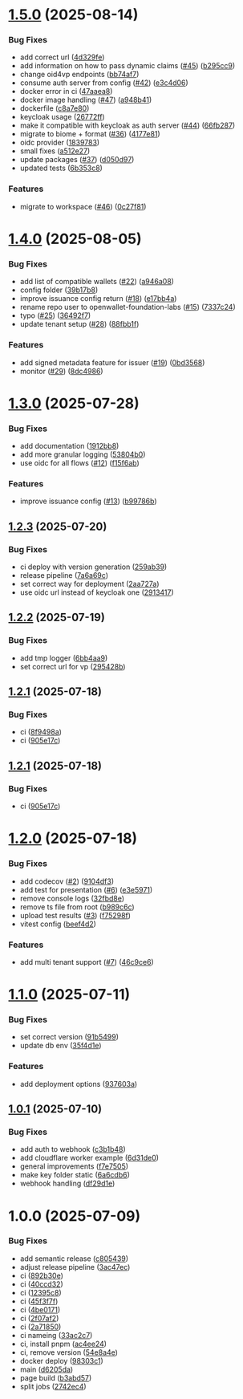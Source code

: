 # [1.5.0](https://github.com/openwallet-foundation-labs/eudiplo/compare/v1.4.0...v1.5.0) (2025-08-14)


### Bug Fixes

* add correct url ([4d329fe](https://github.com/openwallet-foundation-labs/eudiplo/commit/4d329fe971c119e8a2cd714f356d5fc23a3cd991))
* add information on how to pass dynamic claims ([#45](https://github.com/openwallet-foundation-labs/eudiplo/issues/45)) ([b295cc9](https://github.com/openwallet-foundation-labs/eudiplo/commit/b295cc94c3f4ab00c004ade3e37d8172399b15cb))
* change oid4vp endpoints ([bb74af7](https://github.com/openwallet-foundation-labs/eudiplo/commit/bb74af769dbf0405985aa1269c8d13593be474b0))
* consume auth server from config ([#42](https://github.com/openwallet-foundation-labs/eudiplo/issues/42)) ([e3c4d06](https://github.com/openwallet-foundation-labs/eudiplo/commit/e3c4d0650a6122eeeef50e38dee8399a459cf47e))
* docker error in ci ([47aaea8](https://github.com/openwallet-foundation-labs/eudiplo/commit/47aaea8e42e6a163466eb4dadf6f5fd9b100d12c))
* docker image handling ([#47](https://github.com/openwallet-foundation-labs/eudiplo/issues/47)) ([a948b41](https://github.com/openwallet-foundation-labs/eudiplo/commit/a948b417c0394ed961af5e685594417237038c8c))
* dockerfile ([c8a7e80](https://github.com/openwallet-foundation-labs/eudiplo/commit/c8a7e8045e4c992af084259577034929e91bbecf))
* keycloak usage ([26772ff](https://github.com/openwallet-foundation-labs/eudiplo/commit/26772ff915f333f35dd70c635cc86fedb24c0809))
* make it compatible with keycloak as auth server ([#44](https://github.com/openwallet-foundation-labs/eudiplo/issues/44)) ([66fb287](https://github.com/openwallet-foundation-labs/eudiplo/commit/66fb2875b54d1f1c8d7f36895c01708b4da65007))
* migrate to biome + format ([#36](https://github.com/openwallet-foundation-labs/eudiplo/issues/36)) ([4177e81](https://github.com/openwallet-foundation-labs/eudiplo/commit/4177e81845ee98ebbdb0632ff8fd855ba066d0d2))
* oidc provider ([1839783](https://github.com/openwallet-foundation-labs/eudiplo/commit/1839783bfe3b73863c8802023f521230a542f5a4))
* small fixes ([a512e27](https://github.com/openwallet-foundation-labs/eudiplo/commit/a512e27a41a3266dbd2bf325a9e3eb70f7665c46))
* update packages ([#37](https://github.com/openwallet-foundation-labs/eudiplo/issues/37)) ([d050d97](https://github.com/openwallet-foundation-labs/eudiplo/commit/d050d976617365bdd7da81c286fb69597c3cb948))
* updated tests ([6b353c8](https://github.com/openwallet-foundation-labs/eudiplo/commit/6b353c836a01fb4a8fdd7c136bb869e038a8ff08))


### Features

* migrate to workspace ([#46](https://github.com/openwallet-foundation-labs/eudiplo/issues/46)) ([0c27f81](https://github.com/openwallet-foundation-labs/eudiplo/commit/0c27f81b976035a233b2791ef1e8f97074962754))

# [1.4.0](https://github.com/openwallet-foundation-labs/eudiplo/compare/v1.3.0...v1.4.0) (2025-08-05)


### Bug Fixes

* add list of compatible wallets ([#22](https://github.com/openwallet-foundation-labs/eudiplo/issues/22)) ([a946a08](https://github.com/openwallet-foundation-labs/eudiplo/commit/a946a083af94a072721c349f4f00de57c7f198ee))
* config folder ([39b17b8](https://github.com/openwallet-foundation-labs/eudiplo/commit/39b17b89e0e5be3336736273b141f95034763700))
* improve issuance config return ([#18](https://github.com/openwallet-foundation-labs/eudiplo/issues/18)) ([e17bb4a](https://github.com/openwallet-foundation-labs/eudiplo/commit/e17bb4a1d12b531f71a908244d38dc1f0c79b8a7))
* rename repo user to openwallet-foundation-labs ([#15](https://github.com/openwallet-foundation-labs/eudiplo/issues/15)) ([7337c24](https://github.com/openwallet-foundation-labs/eudiplo/commit/7337c2450dc38769fc10d02bca5e58b317d91ec8))
* typo ([#25](https://github.com/openwallet-foundation-labs/eudiplo/issues/25)) ([36492f7](https://github.com/openwallet-foundation-labs/eudiplo/commit/36492f78654ab9b74d7aa215ccaee8611468e269))
* update tenant setup ([#28](https://github.com/openwallet-foundation-labs/eudiplo/issues/28)) ([88fbb1f](https://github.com/openwallet-foundation-labs/eudiplo/commit/88fbb1f4309b46c804e73b31f2ff81a87308afdc))


### Features

* add signed metadata feature for issuer ([#19](https://github.com/openwallet-foundation-labs/eudiplo/issues/19)) ([0bd3568](https://github.com/openwallet-foundation-labs/eudiplo/commit/0bd35686e469c62437adabcb50b386fbc896a83c))
* monitor ([#29](https://github.com/openwallet-foundation-labs/eudiplo/issues/29)) ([8dc4986](https://github.com/openwallet-foundation-labs/eudiplo/commit/8dc49869c617f5f4b8df3e98b3193f8471042375))

# [1.3.0](https://github.com/openwallet-foundation-labs/eudiplo/compare/v1.2.3...v1.3.0) (2025-07-28)

### Bug Fixes

- add documentation
  ([1912bb8](https://github.com/openwallet-foundation-labs/eudiplo/commit/1912bb8989ad5adc6a9d4dd01d1a7d89de66c04e))
- add more granular logging
  ([53804b0](https://github.com/openwallet-foundation-labs/eudiplo/commit/53804b0215ab83f142c1c5babdfb358bbbda9bca))
- use oidc for all flows
  ([#12](https://github.com/openwallet-foundation-labs/eudiplo/issues/12))
  ([f15f6ab](https://github.com/openwallet-foundation-labs/eudiplo/commit/f15f6abdefa97d7c4477ea4287eccad9f4d7327f))

### Features

- improve issuance config
  ([#13](https://github.com/openwallet-foundation-labs/eudiplo/issues/13))
  ([b99786b](https://github.com/openwallet-foundation-labs/eudiplo/commit/b99786b647153699fddabeb3ab1d1a0fa9cb6c16))

## [1.2.3](https://github.com/openwallet-foundation-labs/eudiplo/compare/v1.2.2...v1.2.3) (2025-07-20)

### Bug Fixes

- ci deploy with version generation
  ([259ab39](https://github.com/openwallet-foundation-labs/eudiplo/commit/259ab3915c9dda6344a7adab1c8c09742aa122db))
- release pipeline
  ([7a6a69c](https://github.com/openwallet-foundation-labs/eudiplo/commit/7a6a69c7890289e30ea9b921f2fdbaf357a5a865))
- set correct way for deployment
  ([2aa727a](https://github.com/openwallet-foundation-labs/eudiplo/commit/2aa727ab06078f4403261e8c06e9d6bfdcbef387))
- use oidc url instead of keycloak one
  ([2913417](https://github.com/openwallet-foundation-labs/eudiplo/commit/2913417e55def489e5372ac7875d6023aead0162))

## [1.2.2](https://github.com/openwallet-foundation-labs/eudiplo/compare/v1.2.1...v1.2.2) (2025-07-19)

### Bug Fixes

- add tmp logger
  ([6bb4aa9](https://github.com/openwallet-foundation-labs/eudiplo/commit/6bb4aa919c7a5e47d52cbcd58e43fe36624ea384))
- set correct url for vp
  ([295428b](https://github.com/openwallet-foundation-labs/eudiplo/commit/295428b63a169795ac64e00a64b3bc4767173d53))

## [1.2.1](https://github.com/openwallet-foundation-labs/eudiplo/compare/v1.2.0...v1.2.1) (2025-07-18)

### Bug Fixes

- ci
  ([8f9498a](https://github.com/openwallet-foundation-labs/eudiplo/commit/8f9498ab1c7f62a8578f9bacf508b86ce99cecc5))
- ci
  ([905e17c](https://github.com/openwallet-foundation-labs/eudiplo/commit/905e17ca615f28171358a39dfca95a5519404a10))

## [1.2.1](https://github.com/openwallet-foundation-labs/eudiplo/compare/v1.2.0...v1.2.1) (2025-07-18)

### Bug Fixes

- ci
  ([905e17c](https://github.com/openwallet-foundation-labs/eudiplo/commit/905e17ca615f28171358a39dfca95a5519404a10))

# [1.2.0](https://github.com/openwallet-foundation-labs/eudiplo/compare/v1.1.0...v1.2.0) (2025-07-18)

### Bug Fixes

- add codecov
  ([#2](https://github.com/openwallet-foundation-labs/eudiplo/issues/2))
  ([9104df3](https://github.com/openwallet-foundation-labs/eudiplo/commit/9104df34e55e071d1bcf7fe791909694e3203a44))
- add test for presentation
  ([#6](https://github.com/openwallet-foundation-labs/eudiplo/issues/6))
  ([e3e5971](https://github.com/openwallet-foundation-labs/eudiplo/commit/e3e59716d89d7c7dee0070c8861fc9471cf47323))
- remove console logs
  ([32fbd8e](https://github.com/openwallet-foundation-labs/eudiplo/commit/32fbd8e4615fbd66cf07918d02631c5ecec3fcbb))
- remove ts file from root
  ([b989c6c](https://github.com/openwallet-foundation-labs/eudiplo/commit/b989c6cc04fac2a237927f6ca002d2fcd2b4750e))
- upload test results
  ([#3](https://github.com/openwallet-foundation-labs/eudiplo/issues/3))
  ([f75298f](https://github.com/openwallet-foundation-labs/eudiplo/commit/f75298f400baf4af270ee2a7eb585c8a7deac9a2))
- vitest config
  ([beef4d2](https://github.com/openwallet-foundation-labs/eudiplo/commit/beef4d27339733524c4acf1a439fcd933e2c59af))

### Features

- add multi tenant support
  ([#7](https://github.com/openwallet-foundation-labs/eudiplo/issues/7))
  ([46c9ce6](https://github.com/openwallet-foundation-labs/eudiplo/commit/46c9ce6083073422c6a1c9b42cb66190e4f90146))

# [1.1.0](https://github.com/openwallet-foundation-labs/eudiplo/compare/v1.0.1...v1.1.0) (2025-07-11)

### Bug Fixes

- set correct version
  ([91b5499](https://github.com/openwallet-foundation-labs/eudiplo/commit/91b5499c04c0fcdc08a0d50ae8137477556bce47))
- update db env
  ([35f4d1e](https://github.com/openwallet-foundation-labs/eudiplo/commit/35f4d1e70c862da38f8962252e400f324957905d))

### Features

- add deployment options
  ([937603a](https://github.com/openwallet-foundation-labs/eudiplo/commit/937603ad043f0d6e883e70444cdda6f69d0e77f4))

## [1.0.1](https://github.com/openwallet-foundation-labs/eudiplo/compare/v1.0.0...v1.0.1) (2025-07-10)

### Bug Fixes

- add auth to webhook
  ([c3b1b48](https://github.com/openwallet-foundation-labs/eudiplo/commit/c3b1b48da0ba72b112881f9b1df8a352cf7e3a3e))
- add cloudflare worker example
  ([6d31de0](https://github.com/openwallet-foundation-labs/eudiplo/commit/6d31de0e6de9cbe0ce09591489cdfd2696d6cc93))
- general improvements
  ([f7e7505](https://github.com/openwallet-foundation-labs/eudiplo/commit/f7e75055422a31b6bd46c1d9bbfeb6a063dabe8d))
- make key folder static
  ([6a6cdb6](https://github.com/openwallet-foundation-labs/eudiplo/commit/6a6cdb6c7295644903a60f9d15e838b5670633e3))
- webhook handling
  ([df29d1e](https://github.com/openwallet-foundation-labs/eudiplo/commit/df29d1e126b4418fd4eae9a78944a4e1a39b3f8b))

# 1.0.0 (2025-07-09)

### Bug Fixes

- add semantic release
  ([c805439](https://github.com/openwallet-foundation-labs/eudiplo/commit/c80543921eb60bab61d3336d595c04a190d21029))
- adjust release pipeline
  ([3ac47ec](https://github.com/openwallet-foundation-labs/eudiplo/commit/3ac47ecf33b1966a6e362e8e8648427ed3f6775b))
- ci
  ([892b30e](https://github.com/openwallet-foundation-labs/eudiplo/commit/892b30e9bac108ab4208a52d64894acf43532edf))
- ci
  ([40ccd32](https://github.com/openwallet-foundation-labs/eudiplo/commit/40ccd3270e1c96ee98c9f49db7b043c89e054711))
- ci
  ([12395c8](https://github.com/openwallet-foundation-labs/eudiplo/commit/12395c89dc3ad72a5a6197da53b99d6b885821ae))
- ci
  ([45f3f7f](https://github.com/openwallet-foundation-labs/eudiplo/commit/45f3f7fa2deaa152cd0bc4b9ce280a58c74bfb59))
- ci
  ([4be0171](https://github.com/openwallet-foundation-labs/eudiplo/commit/4be01718394db2c7db4b5ae06257458d2cf7ffba))
- ci
  ([2f07af2](https://github.com/openwallet-foundation-labs/eudiplo/commit/2f07af20685268dbf807812583d91f06986bcc9f))
- ci
  ([2a71850](https://github.com/openwallet-foundation-labs/eudiplo/commit/2a718501eeab5d242c139648c5883490f48849cc))
- ci nameing
  ([33ac2c7](https://github.com/openwallet-foundation-labs/eudiplo/commit/33ac2c7a017c1cb38829a7b01b45c219987abd51))
- ci, install pnpm
  ([ac4ee24](https://github.com/openwallet-foundation-labs/eudiplo/commit/ac4ee248118e595f5998e0e6946c39186f760632))
- ci, remove version
  ([54e8a4e](https://github.com/openwallet-foundation-labs/eudiplo/commit/54e8a4e4370884d4dc57ea50e53a40ba3af9ffca))
- docker deploy
  ([98303c1](https://github.com/openwallet-foundation-labs/eudiplo/commit/98303c10630c2765912f207f06b95b9f5273ded1))
- main
  ([d6205da](https://github.com/openwallet-foundation-labs/eudiplo/commit/d6205da5156ca707a00dca639a2a53ce60b67227))
- page build
  ([b3abd57](https://github.com/openwallet-foundation-labs/eudiplo/commit/b3abd577bd74215150afcaad48d4e55943f82058))
- split jobs
  ([2742ec4](https://github.com/openwallet-foundation-labs/eudiplo/commit/2742ec4adf41b55223c15ff7a67e40096c574c3a))
